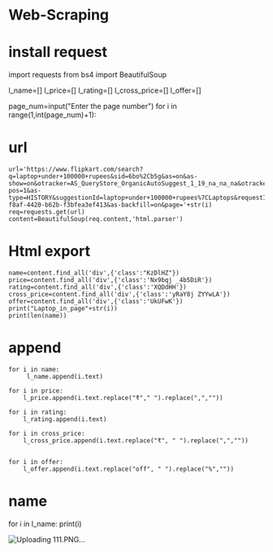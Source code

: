# Web-Scraping
# install request
import requests
from bs4 import BeautifulSoup

l_name=[]
l_price=[]
l_rating=[]
l_cross_price=[]
l_offer=[]

page_num=input("Enter the page number")
for i in range(1,int(page_num)+1):
    
# url
    url='https://www.flipkart.com/search?q=laptop+under+100000+rupees&sid=6bo%2Cb5g&as=on&as-show=on&otracker=AS_QueryStore_OrganicAutoSuggest_1_19_na_na_na&otracker1=AS_QueryStore_OrganicAutoSuggest_1_19_na_na_na&as-pos=1&as-type=HISTORY&suggestionId=laptop+under+100000+rupees%7CLaptops&requestId=f9492b31-f8af-4420-b62b-f3bfea3ef413&as-backfill=on&page='+str(i)
    req=requests.get(url)
    content=BeautifulSoup(req.content,'html.parser')
# Html export
    name=content.find_all('div',{'class':"KzDlHZ"})
    price=content.find_all('div',{'class':'Nx9bqj _4b5DiR'})
    rating=content.find_all('div',{'class':'XQDdHH'})
    cross_price=content.find_all('div',{'class':'yRaY8j ZYYwLA'})
    offer=content.find_all('div',{'class':'UkUFwK'})
    print("Laptop_in_page"+str(i))
    print(len(name))

# append
    for i in name:
         l_name.append(i.text)

    for i in price:
        l_price.append(i.text.replace("₹"," ").replace(",",""))

    for i in rating:
        l_rating.append(i.text)

    for i in cross_price:
        l_cross_price.append(i.text.replace("₹", " ").replace(",",""))
        
    
    for i in offer:
        l_offer.append(i.text.replace("off", " ").replace("%",""))

  # name
for i in l_name:
   print(i)

![Uploading 111.PNG…]()

